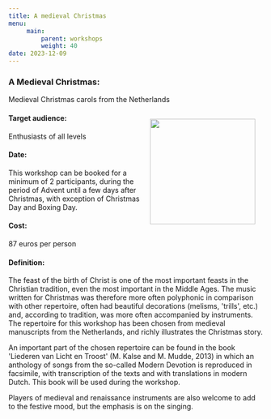 ```yaml
---
title: A medieval Christmas
menu:
     main:
         parent: workshops
         weight: 40
date: 2023-12-09
---
```

### A Medieval Christmas:
Medieval Christmas carols from the Netherlands

<img src="../../../images/Bazuinen.jpeg" style="width: 13rem; float: right; margin:1rem">

#### Target audience:
Enthusiasts of all levels
#### Date:
This workshop can be booked for a minimum of 2 participants, during the period of Advent until a few days after Christmas, with exception of Christmas Day and Boxing Day.
#### Cost:
87 euros per person
#### Definition:
The feast of the birth of Christ is one of the most important feasts in the Christian tradition, even the most important in the Middle Ages. The music written for Christmas was therefore more often polyphonic in comparison with other repertoire, often had beautiful decorations (melisms, 'trills', etc.) and, according to tradition, was more often accompanied by instruments. The repertoire for this workshop has been chosen from medieval manuscripts from the Netherlands, and richly illustrates the Christmas story.

An important part of the chosen repertoire can be found in the book 'Liederen van Licht en Troost' (M. Kalse and M. Mudde, 2013) in which an anthology of songs from the so-called Modern Devotion is reproduced in facsimile, with transcription of the texts and with translations in modern Dutch. This book will be used during the workshop.

Players of medieval and renaissance instruments are also welcome to add to the festive mood, but the emphasis is on the singing.